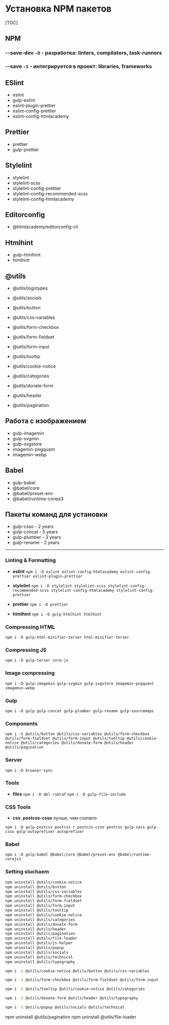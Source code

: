 # Установка NPM пакетов

[TOC]

## NPM

### --save-dev `-D` - разработка: linters, compilators, task-runners

### --save `-S` - интегрируется в проект: libraries, frameworks

## ESlint

- eslint
- gulp-eslint
- eslint-plugin-prettier
- eslint-config-prettier
- eslint-config-htmlacademy

## Prettier

- prettier
- gulp-prettier

## Stylelint

- stylelint
- stylelint-scss
- stylelint-config-prettier
- stylelint-config-recommended-scss
- stylelint-config-htmlacademy

## Editorconfig

- @htmlacademy/editorconfig-cli

## Htmlhint

- gulp-htmlhint
- htmlhint

## @utils

- @utils/logotypes
- @utils/socials

- @utils/button
- @utils/css-variables
- @utils/form-checkbox
- @utils/form-fieldset
- @utils/form-input
- @utils/tooltip
- @utils/cookie-notice
- @utils/categories
- @utils/donate-form
- @utils/header
- @utils/pagination

## Работа с изображением

- gulp-imagemin
- gulp-svgmin
- gulp-svgstore
- imagemin-pngquant
- imagemin-webp

## Babel

- gulp-babel
- @babel/core
- @babel/preset-env
- @babel/runtime-corejs3

## Пакеты команд для установки

- gulp-csso  - 2 years
- gulp-concat - 5 years
- gulp-plumber - 3 years
- gulp-rename - 2 years

***

### Linting & Formatting

- **eslint**
  `npm i -D eslint eslint-config-htmlacademy eslint-config-prettier eslint-plugin-prettier`
  
- **stylelint**
  `npm i -D stylelint stylelint-scss stylelint-config-recommended-scss stylelint-config-htmlacademy stylelint-config-prettier`

- **prettier**
  `npm i -D prettier`

- **htmlhint**
  `npm i -D gulp-htmlhint htmlhint`

### Compressing HTML

`npm i -D gulp-html-minifier-terser html-minifier-terser`

### Compressing JS

`npm i -D gulp-terser core-js`

### Image compressing

`npm i -D gulp-imagemin gulp-svgmin gulp-svgstore imagemin-pngquant imagemin-webp`

### Gulp

`npm i -D gulp gulp-concat gulp-plumber gulp-rename gulp-sourcemaps`

### Components

`npm i -S @utils/button @utils/css-variables @utils/form-checkbox @utils/form-fieldset @utils/form-input @utils/tooltip @utils/cookie-notice @utils/categories @utils/donate-form @utils/header @utils/pagination`

### Server

`npm i -D browser-sync`

### Tools

- **files**
  `npm i -D del rimraf`
  `npm i -D gulp-file-include`

### CSS Tools

- **css**: **postcss-csso** лучше, чем cssnano

`npm i -D gulp-postcss postcss r postcss-csso postcss gulp-sass gulp-csso gulp-autoprefixer autoprefixer`

### Babel

`npm i -D gulp-babel @babel/core @babel/preset-env @babel/runtime-corejs3`

### Setting sluchaem

```bash
npm uninstall @utils/cookie-notice
npm uninstall @utils/button
npm uninstall @utils/css-variables
npm uninstall @utils/form-checkbox
npm uninstall @utils/form-fieldset
npm uninstall @utils/form-input
npm uninstall @utils/tooltip
npm uninstall @utils/cookie-notice
npm uninstall @utils/categories
npm uninstall @utils/donate-form
npm uninstall @utils/header
npm uninstall @utils/pagination
npm uninstall @utils/file-loader
npm uninstall @utils/js-helper
npm uninstall @utils/popup
npm uninstall @utils/socials
npm uninstall @utils/technical
npm uninstall @utils/typography
```

```bash
npm i -S @utils/cookie-notice @utils/button @utils/css-variables

npm i -S @utils/form-checkbox @utils/form-fieldset @utils/form-input

npm i -S @utils/tooltip @utils/cookie-notice @utils/categories

npm i -S @utils/donate-form @utils/header @utils/typography

npm i -S @utils/popup @utils/socials @utils/technical
```

npm uninstall @utils/pagination
npm uninstall @utils/file-loader
